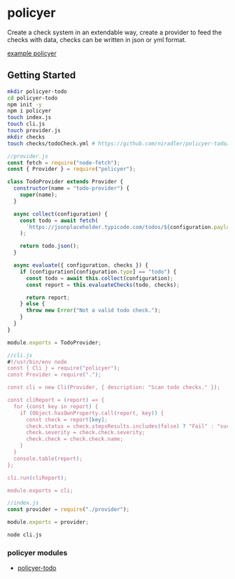 # policyer

Create a check system in an extendable way, create a provider to feed the checks with data, checks can be written in json or yml format.

[example policyer](https://github.com/niradler/policyer-todo)

## Getting Started

```sh
mkdir policyer-todo
cd policyer-todo
npm init -y
npm i policyer
touch index.js
touch cli.js
touch provider.js
mkdir checks
touch checks/todoCheck.yml # https://github.com/niradler/policyer-todo/checks/todoCheck.yml
```

```js
//provider.js
const fetch = require("node-fetch");
const { Provider } = require("policyer");

class TodoProvider extends Provider {
  constructor(name = "todo-provider") {
    super(name);
  }

  async collect(configuration) {
    const todo = await fetch(
      `https://jsonplaceholder.typicode.com/todos/${configuration.payload.id}`
    );

    return todo.json();
  }

  async evaluate({ configuration, checks }) {
    if (configuration[configuration.type] == "todo") {
      const todo = await this.collect(configuration);
      const report = this.evaluateChecks(todo, checks);

      return report;
    } else {
      throw new Error("Not a valid todo check.");
    }
  }
}

module.exports = TodoProvider;

```

```js
//cli.js
#!/usr/bin/env node
const { Cli } = require("policyer");
const Provider = require(".");

const cli = new Cli(Provider, { description: "Scan todo checks." });

const cliReport = (report) => {
  for (const key in report) {
    if (Object.hasOwnProperty.call(report, key)) {
      const check = report[key];
      check.status = check.stepsResults.includes(false) ? "Fail" : "success";
      check.severity = check.check.severity;
      check.check = check.check.name;
    }
  }
  console.table(report);
};

cli.run(cliReport);

module.exports = cli;

```

```js
//index.js
const provider = require("./provider");

module.exports = provider;
```

```sh
node cli.js
```

### policyer modules

- [policyer-todo](https://github.com/niradler/policyer-todo)